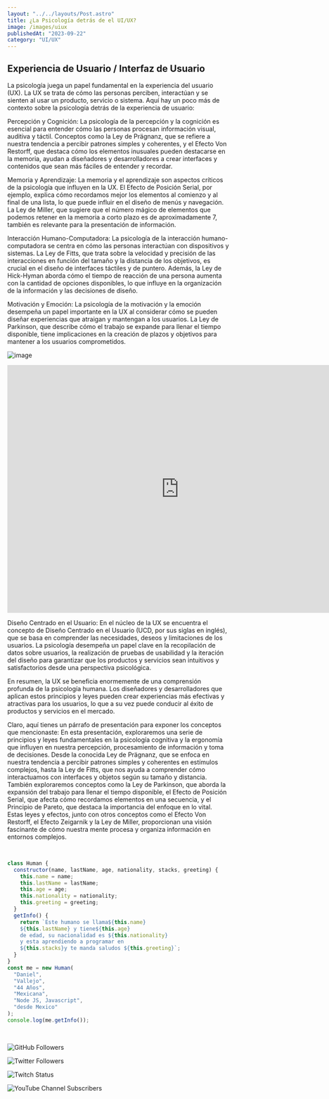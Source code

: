 ```yaml
---
layout: "../../layouts/Post.astro"
title: ¿La Psicología detrás de el UI/UX?
image: /images/uiux
publishedAt: "2023-09-22"
category: "UI/UX"
---
```


## Experiencia de Usuario / Interfaz de Usuario

La psicología juega un papel fundamental en la experiencia del usuario (UX). La UX se trata de cómo las personas perciben, interactúan y se sienten al usar un producto, servicio o sistema. Aquí hay un poco más de contexto sobre la psicología detrás de la experiencia de usuario:

Percepción y Cognición: La psicología de la percepción y la cognición es esencial para entender cómo las personas procesan información visual, auditiva y táctil. Conceptos como la Ley de Prägnanz, que se refiere a nuestra tendencia a percibir patrones simples y coherentes, y el Efecto Von Restorff, que destaca cómo los elementos inusuales pueden destacarse en la memoria, ayudan a diseñadores y desarrolladores a crear interfaces y contenidos que sean más fáciles de entender y recordar.

Memoria y Aprendizaje: La memoria y el aprendizaje son aspectos críticos de la psicología que influyen en la UX. El Efecto de Posición Serial, por ejemplo, explica cómo recordamos mejor los elementos al comienzo y al final de una lista, lo que puede influir en el diseño de menús y navegación. La Ley de Miller, que sugiere que el número mágico de elementos que podemos retener en la memoria a corto plazo es de aproximadamente 7, también es relevante para la presentación de información.

Interacción Humano-Computadora: La psicología de la interacción humano-computadora se centra en cómo las personas interactúan con dispositivos y sistemas. La Ley de Fitts, que trata sobre la velocidad y precisión de las interacciones en función del tamaño y la distancia de los objetivos, es crucial en el diseño de interfaces táctiles y de puntero. Además, la Ley de Hick-Hyman aborda cómo el tiempo de reacción de una persona aumenta con la cantidad de opciones disponibles, lo que influye en la organización de la información y las decisiones de diseño.

Motivación y Emoción: La psicología de la motivación y la emoción desempeña un papel importante en la UX al considerar cómo se pueden diseñar experiencias que atraigan y mantengan a los usuarios. La Ley de Parkinson, que describe cómo el trabajo se expande para llenar el tiempo disponible, tiene implicaciones en la creación de plazos y objetivos para mantener a los usuarios comprometidos.

![image](https://res.cloudinary.com/dj0dedvu0/image/upload/v1695366844/uiux_syomvq.png)

<iframe width="780" height="564" src="https://www.youtube.com/embed/nnUslqgSEO0" title="Psicologia detras de UI/UX" frameborder="0" allow="accelerometer; autoplay; clipboard-write; encrypted-media; gyroscope; picture-in-picture; web-share" allowfullscreen></iframe>

<br>

Diseño Centrado en el Usuario: En el núcleo de la UX se encuentra el concepto de Diseño Centrado en el Usuario (UCD, por sus siglas en inglés), que se basa en comprender las necesidades, deseos y limitaciones de los usuarios. La psicología desempeña un papel clave en la recopilación de datos sobre usuarios, la realización de pruebas de usabilidad y la iteración del diseño para garantizar que los productos y servicios sean intuitivos y satisfactorios desde una perspectiva psicológica.

En resumen, la UX se beneficia enormemente de una comprensión profunda de la psicología humana. Los diseñadores y desarrolladores que aplican estos principios y leyes pueden crear experiencias más efectivas y atractivas para los usuarios, lo que a su vez puede conducir al éxito de productos y servicios en el mercado.

Claro, aquí tienes un párrafo de presentación para exponer los conceptos que mencionaste:
En esta presentación, exploraremos una serie de principios y leyes fundamentales en la psicología cognitiva y la ergonomía que influyen en nuestra percepción, procesamiento de información y toma de decisiones. Desde la conocida Ley de Prägnanz, que se enfoca en nuestra tendencia a percibir patrones simples y coherentes en estímulos complejos, hasta la Ley de Fitts, que nos ayuda a comprender cómo interactuamos con interfaces y objetos según su tamaño y distancia. También exploraremos conceptos como la Ley de Parkinson, que aborda la expansión del trabajo para llenar el tiempo disponible, el Efecto de Posición Serial, que afecta cómo recordamos elementos en una secuencia, y el Principio de Pareto, que destaca la importancia del enfoque en lo vital. Estas leyes y efectos, junto con otros conceptos como el Efecto Von Restorff, el Efecto Zeigarnik y la Ley de Miller, proporcionan una visión fascinante de cómo nuestra mente procesa y organiza información en entornos complejos.

<br/>

```js
class Human {
  constructor(name, lastName, age, nationality, stacks, greeting) {
    this.name = name;
    this.lastName = lastName;
    this.age = age;
    this.nationality = nationality;
    this.greeting = greeting;
  }
  getInfo() {
    return `Este humano se llama${this.name}
    ${this.lastName} y tiene${this.age}
    de edad, su nacionalidad es ${this.nationality}
    y esta aprendiendo a programar en 
    ${this.stacks}y te manda saludos ${this.greeting}`;
  }
}
const me = new Human(
  "Daniel",
  "Vallejo",
  "44 Años",
  "Mexicana",
  "Node JS, Javascript",
  "desde Mexico"
);
console.log(me.getInfo());
```

<br/>

![GitHub Followers](https://img.shields.io/github/followers/DanyVeneno?style=social)

![Twitter Followers](https://img.shields.io/twitter/follow/venenodigital?style=social)

![Twitch Status](https://img.shields.io/twitch/status/yehiibhii?style=social)

![YouTube Channel Subscribers](https://img.shields.io/youtube/channel/subscribers/UC8UhdMAKJX56O2PY8kzBIlw?style=social)
